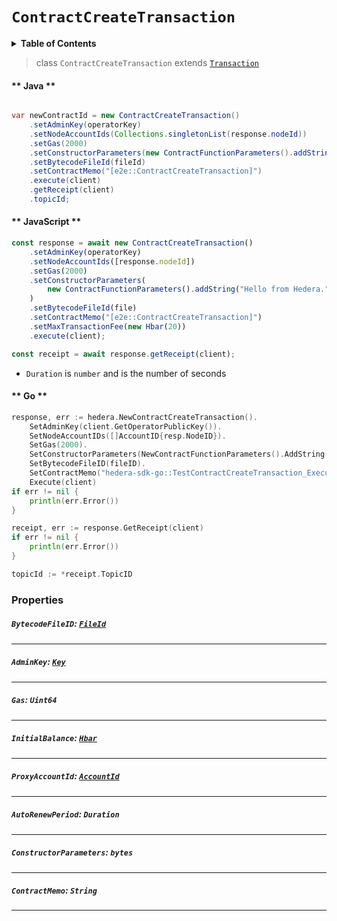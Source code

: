 # `ContractCreateTransaction`

<details>
<summary><b>Table of Contents</b></summary>

| Item | Java | JavaScript | Go
| - | - | - | - |
| [`BytecodeFileId`](#bytecodefileid-fileidreferencefilefileidmd) | ✅ | ✅ | ✅
| [`ContractMemo`](#contractmemo-string) | ✅ | ✅ | ✅
| [`AdminKey`](#adminkey-keyreferencecryptographykeymd) | ✅ | ✅ | ✅
| [`Gas`](#gas-uint64) | ✅ | ✅ | ✅
| [`AutoRenewPeriod`](#autorenewperiod-duration) | ✅ | ✅ | ✅
| [`ProxyAccountId`](#proxyaccountid-accountidreferencecryptocurrencyaccountidmd) | ✅ | ✅ | ✅
| [`InitialBalance`](#initialbalance-hbarreferencehbarmd) | ✅ | ✅ | ✅
| [`ConstructorParameters`](#constructorparameters-bytestring) | ✅ | ✅ | ✅
</details>

> class `ContractCreateTransaction` extends [`Transaction`](reference/Transaction.md)

<!-- tabs:start -->

#### ** Java **

```java

var newContractId = new ContractCreateTransaction()
    .setAdminKey(operatorKey)
    .setNodeAccountIds(Collections.singletonList(response.nodeId))
    .setGas(2000)
    .setConstructorParameters(new ContractFunctionParameters().addString("Hello from Hedera."))
    .setBytecodeFileId(fileId)
    .setContractMemo("[e2e::ContractCreateTransaction]")
    .execute(client)
    .getReceipt(client)
    .topicId;
```

#### ** JavaScript **

```js
const response = await new ContractCreateTransaction()
    .setAdminKey(operatorKey)
    .setNodeAccountIds([response.nodeId])
    .setGas(2000)
    .setConstructorParameters(
        new ContractFunctionParameters().addString("Hello from Hedera.")
    )
    .setBytecodeFileId(file)
    .setContractMemo("[e2e::ContractCreateTransaction]")
    .setMaxTransactionFee(new Hbar(20))
    .execute(client);

const receipt = await response.getReceipt(client);
```

- `Duration` is `number` and is the number of seconds

#### ** Go **

```go
response, err := hedera.NewContractCreateTransaction().
    SetAdminKey(client.GetOperatorPublicKey()).
    SetNodeAccountIDs([]AccountID{resp.NodeID}).
    SetGas(2000).
    SetConstructorParameters(NewContractFunctionParameters().AddString("hello from hedera")).
    SetBytecodeFileID(fileID).
    SetContractMemo("hedera-sdk-go::TestContractCreateTransaction_Execute").
    Execute(client)
if err != nil {
    println(err.Error())
}

receipt, err := response.GetReceipt(client)
if err != nil {
    println(err.Error())
}

topicId := *receipt.TopicID
```

<!-- tabs:end -->

### Properties

##### `BytecodeFileID`: [`FileId`](reference/file/FileId.md)

---

##### `AdminKey`: [`Key`](reference/cryptography/Key.md)

---

##### `Gas`: `Uint64`

---

##### `InitialBalance`: [`Hbar`](reference/Hbar.md)

---

##### `ProxyAccountId`: [`AccountId`](reference/cryptocurrency/AccountId.md)

---

##### `AutoRenewPeriod`: `Duration`

---

##### `ConstructorParameters`: `bytes`

---

##### `ContractMemo`: `String`

---
